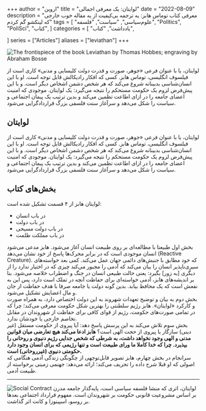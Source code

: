 +++
author = "اروین"
title = "لوایتان: یک معرفی اجمالی"
date = "2022-08-09"
description = "معرفی کتاب توماس هابز: یه ترجمه بی‌کیفیت از یه مقاله خوب خارجی که لینکشو گم کردم"
tags = [
    "علوم‌سیاسی",
    "سیاست",
    "فلسفه",
    "Politics",
    "PoliSci",
    "کتاب",
]
categories = [
    "یادداشت",
    "کتاب",

]
series = ["Articles"]
aliases = ["leviathan"]
+++

![The frontispiece of the book Leviathan by Thomas Hobbes; engraving by Abraham Bosse](https://upload.wikimedia.org/wikipedia/commons/thumb/a/a1/Leviathan_by_Thomas_Hobbes.jpg/800px-Leviathan_by_Thomas_Hobbes.jpg "The frontispiece of the book Leviathan by Thomas Hobbes; engraving by Abraham Bosse")

<div class="news-lead">
    لوایتان، یا با عنوان فرعی «جوهر، صورت و قدرت دولت کلیسایی و مدنی» کاری است از فیلسوف انگلیسی، توماس هابز. کسی که افکار رادیکالش قابل توجه است. او با این انسان‌شناسی بدبینانه شروع می‌کند که هر شخص دشمن اشخاص دیگر است. و با این پیش‌فرض لزوم یک حکومت مستحکم را نتیجه می‌گیرد: یک لوایتان. موجودی که امنیت اعضای جامعه را در ازای اطاعت تظمین می‌کند و بدین ترتیب یک پیمان اجتماعی و سیاست را شکل می‌دهد و سرآغاز سنت فلسفی بزرگ قراردادگرایی می‌شود. 
</div>
<!--more-->

## لوایتان
لوایتان، یا با عنوان فرعی «جوهر، صورت و قدرت دولت کلیسایی و مدنی» کاری است از فیلسوف انگلیسی، توماس هابز. کسی که افکار رادیکالش قابل توجه است. او با این انسان‌شناسی بدبینانه شروع می‌کند که هر شخص دشمن اشخاص دیگر است. و با این پیش‌فرض لزوم یک حکومت مستحکم را نتیجه می‌گیرد: یک لوایتان. موجودی که امنیت اعضای جامعه را در ازای اطاعت تظمین می‌کند و بدین ترتیب یک پیمان اجتماعی و سیاست را شکل می‌دهد و سرآغاز سنت فلسفی بزرگ قراردادگرایی می‌شود. 

## بخش‌های کتاب
لوایتان هابز از ۴ قسمت تشکیل شده است: 
- در باب انسان
- در باب دولت
- در باب دولت مسیحی
- در باب مملکت ظلمت

بخش اول طبیعتا با مطالعه‌ای بر روی طبیعت انسان آغاز می‌شود. هابز مدعی می‌شود انسان موجودی است که در برابر محرک‌ها پاسخ از خود نشان می‌دهد (Reactive Creature). که خود مطابق با جنبش‌های دائمی جهان عمل می‌کند. کمی بعد خواسته‌های سیری‌ناپذیر انسان را بیان می‌کند که آدمی را مجبور می‌کند چیزی که در اختیار ندارد را از دیگری [به زور] بگیرد: یعنی حالت طبیعی انسان در جنگ و اضطراب خلاصه می‌شود. بنا بر اندیشه‌های هابز، آدمی خواسته‌ای برای حفاظت آنچه در تملک است دارد، پس این به نفعش است که یک محافظ بیابد. بدین گونه دولت یا جامعه صرفا با هدف حفاظت از جان و مال اعضایش تشکیل می‌شود.  <br/>
بخش دوم به بیان و توضیح تعهدات شهروند به این دولت اختصاص دارد، به همراه صورت و کارکرد «لوایتان». هابز رژیم سلطنتی را بهترین شکل حکومت معرفی می‌کند؛ چرا که در تمامی صورت‌های حکومت، رژیم از قوای کافی برای حفاظت از شهروندان در مقابل تخاصم خارجی یا خودشان ندارد.<br/>
بخش سوم تلاش می‌کند به این پرسش پاسخ دهد: آیا پیروی از حکومت مستقل (غیر دینی) سازگار با پیروی از حجت الهی است؟ **هابز ادعا می‌کند  هیچ تعارضی میان قوانین مدنی و الهی وجود نخواهد داشت، به شرطی که شخص جدایی رژیم دنیوی و روحانی را بپذیرد. چرا که خدا کاملا ما ورای طبیعت است و تنها رژیمی که برای انسان وجود دارد حکومتی دنیوی (غیرروحانی) است.**<br/>
سرانجام در بخش چهارم، هابز تصویر قابل‌توجهی از چگونگی زندگی آدمی هنگامی که اصولی که او قبلا شرح داده را تحریف می‌کند؛ ارائه می‌دهد: جهنمی زمینی برخواسته از طبیعت آدمی.

---

![Social Contract](https://ethicsunwrapped.utexas.edu/wp-content/uploads/2017/02/Social-Contract-Theory-1.jpg "Social Contract")
لوایتان، اثری که منشا فلسفه سیاسی است، پایه‌گذار جامعه مدرن بر اساس مشروعیت قانونی حکومت بر شهروندان است. مفهوم قرارداد اجتماعی بعدها بر روسو، اسپینوزا و کانت اثر گذاشت.